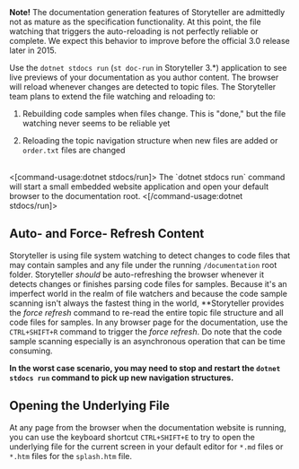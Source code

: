 <!--Title:Running the Documentation Website Locally-->
<!--Url:running-->

<div class="alert alert-info" role="alert"><strong>Note!</strong> The documentation generation features of Storyteller are admittedly not as mature as the specification functionality. At this point, the file watching that triggers the auto-reloading is not perfectly reliable or complete. We expect this behavior to improve before the official 3.0 release later in 2015.</div>


Use the `dotnet stdocs run` (`st doc-run` in Storyteller 3.*) application to see live previews of your documentation as you author content. The browser will reload whenever changes are detected to topic files. The Storyteller team plans to extend the file watching and reloading to:

1. Rebuilding code samples when files change. This is "done," but the file watching never seems to be reliable yet

1. Reloading the topic navigation structure when new files are added or `order.txt` files are changed



<br/>
<[command-usage:dotnet stdocs/run]>
The `dotnet stdocs run` command will start a small embedded website application and open your default browser to the documentation root.
<[/command-usage:dotnet stdocs/run]>

## Auto- and Force- Refresh Content

Storyteller is using file system watching to detect changes to code files that may contain samples and any file under the running `/documentation`
root folder. Storyteller *should* be auto-refreshing the browser whenever it detects changes or finishes parsing code files for samples. Because it's an
imperfect world in the realm of file watchers and because the code sample scanning isn't always the fastest thing in the world, **Storyteller provides the _force refresh_ command to re-read the entire topic file structure and all code files for samples. In any browser page for the documentation, use the 
`CTRL+SHIFT+R` command to trigger the _force refresh_. Do note that the code sample scanning especially is an asynchronous operation that can be time consuming.

**In the worst case scenario, you may need to stop and restart the `dotnet stdocs run` command to pick up new navigation structures.**


## Opening the Underlying File

At any page from the browser when the documentation website is running, you can use the keyboard shortcut `CTRL+SHIFT+E` to try to open the underlying file for the current screen in your default editor for `*.md` files or `*.htm` files for the `splash.htm` file.
